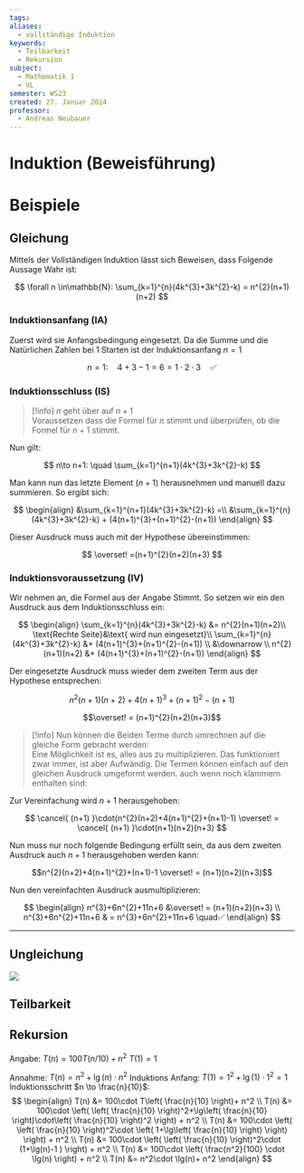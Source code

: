 ```yaml
---
tags: 
aliases:
  - vollständige Induktion
keywords:
  - Teilbarkeit
  - Rekursion
subject:
  - Mathematik 1
  - VL
semester: WS23
created: 27. Januar 2024
professor:
  - Andreas Neubauer
---
```

 

# Induktion (Beweisführung)

# Beispiele

## Gleichung

Mittels der Vollständigen Induktion lässt sich Beweisen, dass Folgende Aussage Wahr ist: 

$$
\forall n \in\mathbb{N}: \sum_{k=1}^{n}(4k^{3}+3k^{2}-k) = n^{2}(n+1)(n+2) 
$$

### Induktionsanfang (IA)

Zuerst wird sie Anfangsbedingung eingesetzt. Da die Summe und die Natürlichen Zahlen bei $1$ Starten ist der Induktionsanfang $n=1$

$$
n=1: \quad 4+3-1 = 6 = 1\cdot 2\cdot 3 \quad ✅
$$

### Induktionsschluss (IS)

> [!info] $n$ geht über auf $n+1$  
> Voraussetzen dass die Formel für $n$ stimmt und überprüfen, ob die Formel für $n+1$ stimmt.

Nun gilt:

$$
n\to n+1: \quad \sum_{k=1}^{n+1}(4k^{3}+3k^{2}-k)
$$

 Man kann nun das letzte Element ($n+1$) herausnehmen und manuell dazu summieren. So ergibt sich:

 $$
\begin{align}
&\sum_{k=1}^{n+1}(4k^{3}+3k^{2}-k) =\\
&\sum_{k=1}^{n}(4k^{3}+3k^{2}-k) + (4(n+1)^{3}+(n+1)^{2}-(n+1))
\end{align}
$$

Dieser Ausdruck muss auch mit der Hypothese übereinstimmen:

$$
\overset! =(n+1)^{2}(n+2)(n+3)
$$

### Induktionsvoraussetzung (IV)

Wir nehmen an, die Formel aus der Angabe Stimmt. So setzen wir ein den Ausdruck aus dem Induktionsschluss ein: 

$$
\begin{align}
\sum_{k=1}^{n}(4k^{3}+3k^{2}-k) &= n^{2}(n+1)(n+2)\\
\text{Rechte Seite}&\text{ wird nun eingesetzt}\\
\sum_{k=1}^{n}(4k^{3}+3k^{2}-k) &+ (4(n+1)^{3}+(n+1)^{2}-(n+1))  \\
&\downarrow \\
n^{2}(n+1)(n+2) &+ (4(n+1)^{3}+(n+1)^{2}-(n+1))
\end{align}
$$

Der eingesetzte Ausdruck muss wieder dem zweiten Term aus der Hypothese entsprechen:

$$n^{2}(n+1)(n+2) + 4(n+1)^{3}+(n+1)^{2}-(n+1) $$

$$\overset! = (n+1)^{2}(n+2)(n+3)$$

> [!info] Nun können die Beiden Terme durch umrechnen auf die gleiche Form gebracht werden:  
> Eine Möglichkeit ist es, alles aus zu multiplizieren. Das funktioniert zwar immer, ist aber Aufwändig. Die Termen können einfach auf den gleichen Ausdruck umgeformt werden. auch wenn noch klammern enthalten sind:

Zur Vereinfachung wird $n+1$ herausgehoben:

$$
\cancel{ (n+1) }\cdot(n^{2}(n+2)+4(n+1)^{2}+(n+1)-1) \overset! = \cancel{ (n+1) }\cdot(n+1)(n+2)(n+3)
$$

Nun muss nur noch folgende Bedingung erfüllt sein, da aus dem zweiten Ausdruck auch $n+1$ herausgehoben werden kann:

$$n^{2}(n+2)+4(n+1)^{2}+(n+1)-1  \overset! = (n+1)(n+2)(n+3)$$

Nun den vereinfachten Ausdruck ausmultiplizieren:

$$
\begin{align}
n^{3}+6n^{2}+11n+6  &\overset! = (n+1)(n+2)(n+3) \\
n^{3}+6n^{2}+11n+6  & = n^{3}+6n^{2}+11n+6 \quad✅
\end{align}
$$

---

## Ungleichung

![](assets/Pasted%20image%2020240127134214.png)

## Teilbarkeit

## Rekursion

Angabe:
$T(n) = 100T(n/10)+ n^2$
$T(1)=1$

Annahme: $T(n)=n^2+\lg⁡(n)\cdot n^2$
Induktions Anfang: $T(1)=1^2+\lg⁡(1)\cdot 1^2=1$
Induktionsschritt $n \to \frac{n}{10}$:
$$
\begin{align}
T(n) &= 100\cdot T\left( \frac{n}{10} \right)+ n^2 \\
T(n) &= 100\cdot \left( \left( \frac{n}{10} \right)^2+\lg⁡\left( \frac{n}{10} \right)\cdot\left( \frac{n}{10} \right)^2  \right) + n^2 \\
T(n) &= 100\cdot \left( \left( \frac{n}{10} \right)^2\cdot \left( 1+\lg⁡\left( \frac{n}{10} \right)  \right) \right) + n^2 \\
T(n) &= 100\cdot \left( \left( \frac{n}{10} \right)^2\cdot (1+\lg⁡(n)-1 ) \right) + n^2 \\
T(n) &= 100\cdot \left( \frac{n^2}{100} \cdot \lg⁡(n) \right) + n^2 \\
T(n) &= n^2\cdot  \lg⁡(n)+ n^2
\end{align}
$$